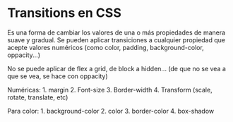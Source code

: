 # Transitions en CSS

Es una forma de cambiar los valores de una o más propiedades de manera suave y gradual. Se pueden aplicar transiciones a cualquier propiedad que acepte valores numéricos (como color, padding, background-color, oppacity...)

No se puede aplicar de flex a grid, de block a hidden... (de que no se vea a que se vea, se hace con oppacity)

Numéricas: 
    1. margin
    2. Font-size
    3. Border-width
    4. Transform (scale, rotate, translate, etc)

Para color:
    1. background-color
    2. color
    3. border-color
    4. box-shadow


